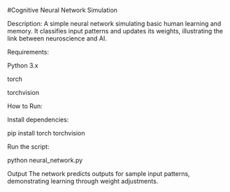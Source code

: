 #Cognitive Neural Network Simulation

Description:
A simple neural network simulating basic human learning and memory.
It classifies input patterns and updates its weights, illustrating the link between neuroscience and AI.

Requirements:

Python 3.x

torch

torchvision

How to Run:

Install dependencies:

pip install torch torchvision


Run the script:

python neural_network.py


Output
The network predicts outputs for sample input patterns, demonstrating learning through weight adjustments.
